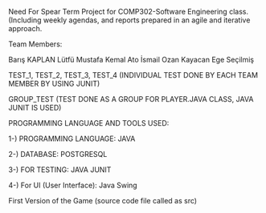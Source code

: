 Need For Spear Term Project for COMP302-Software Engineering class. (Including weekly agendas, and reports prepared in an agile and iterative approach.

Team Members: 

Barış KAPLAN
Lütfü Mustafa Kemal Ato
İsmail Ozan Kayacan
Ege Seçilmiş


TEST_1, TEST_2, TEST_3, TEST_4 (INDIVIDUAL TEST DONE BY EACH TEAM MEMBER BY USING JUNIT)

GROUP_TEST (TEST DONE AS A GROUP FOR PLAYER.JAVA CLASS, JAVA JUNIT IS USED)


PROGRAMMING LANGUAGE AND TOOLS USED:

1-) PROGRAMMING LANGUAGE: JAVA 

2-) DATABASE: POSTGRESQL

3-) FOR TESTING: JAVA JUNIT

4-) For UI (User Interface): Java Swing






First Version of the Game (source code file called as src)
